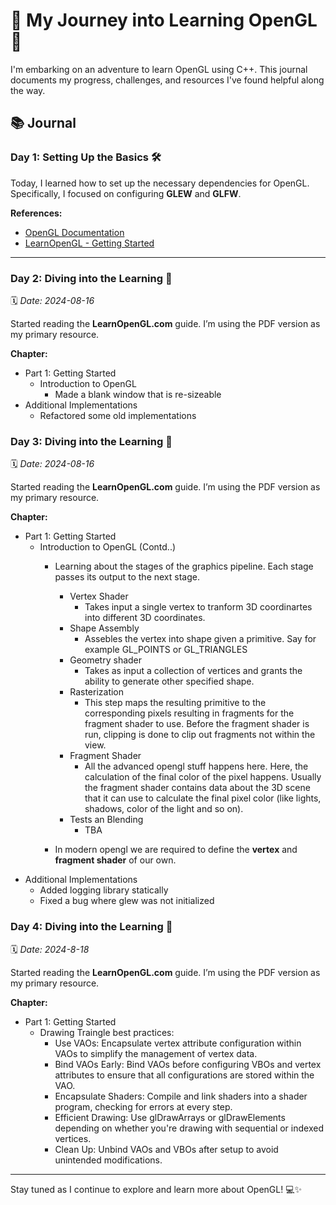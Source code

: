﻿# 🌟 My Journey into Learning OpenGL 🚀

I'm embarking on an adventure to learn OpenGL using C++. This journal documents my progress, challenges, and resources I've found helpful along the way.

## 📚 Journal

### Day 1: Setting Up the Basics 🛠️
Today, I learned how to set up the necessary dependencies for OpenGL. Specifically, I focused on configuring **GLEW** and **GLFW**.

**References:**
- [OpenGL Documentation](https://docs.gl/)
- [LearnOpenGL - Getting Started](https://learnopengl.com/Getting-started/OpenGL)

---

### Day 2: Diving into the Learning 📖
🗓️ *Date: 2024-08-16*

Started reading the **LearnOpenGL.com** guide. I’m using the PDF version as my primary resource.

**Chapter:**
- Part 1: Getting Started
    - Introduction to OpenGL
        - Made a blank window that is re-sizeable
- Additional Implementations
    - Refactored some old implementations
 
### Day 3: Diving into the Learning 📖
🗓️ *Date: 2024-08-16*

Started reading the **LearnOpenGL.com** guide. I’m using the PDF version as my primary resource.

**Chapter:**
- Part 1: Getting Started
    - Introduction to OpenGL (Contd..)
        - Learning about the stages of the graphics pipeline. Each stage passes its output to the next stage.
            - Vertex Shader
                - Takes input a single vertex to tranform 3D coordinartes into different 3D coordinates. 
            - Shape Assembly
                - Assebles the vertex into shape given a primitive. Say for example GL_POINTS or GL_TRIANGLES     
            - Geometry shader
                - Takes as input a collection of vertices and grants the ability to generate other specified shape.     
            - Rasterization
                - This step maps the resulting primitive to the corresponding pixels resulting in fragments
                  for the fragment shader to use. Before the fragment shader is run, clipping is done to clip
                  out fragments not within the view.
            - Fragment Shader
                - All the advanced opengl stuff happens here. Here, the calculation of the final color of the 
                  pixel happens. Usually the fragment shader contains data about the 3D scene that it can use 
                  to calculate the final pixel color (like lights, shadows, color of the light and so on).
            - Tests an Blending
                - TBA    

        - In modern opengl we are required to define the **vertex** and **fragment shader** of our own.
- Additional Implementations
    - Added logging library statically
    - Fixed a bug where glew was not initialized

### Day 4: Diving into the Learning 📖
🗓️ *Date: 2024-8-18*

Started reading the **LearnOpenGL.com** guide. I’m using the PDF version as my primary resource.

**Chapter:**
- Part 1: Getting Started
    - Drawing Traingle best practices:
        - Use VAOs: Encapsulate vertex attribute configuration within VAOs to simplify the management of vertex data.
        - Bind VAOs Early: Bind VAOs before configuring VBOs and vertex attributes to ensure that all configurations are stored within the VAO.
        - Encapsulate Shaders: Compile and link shaders into a shader program, checking for errors at every step.
        - Efficient Drawing: Use glDrawArrays or glDrawElements depending on whether you're drawing with sequential or indexed vertices.
        - Clean Up: Unbind VAOs and VBOs after setup to avoid unintended modifications.

---

Stay tuned as I continue to explore and learn more about OpenGL! 💻✨